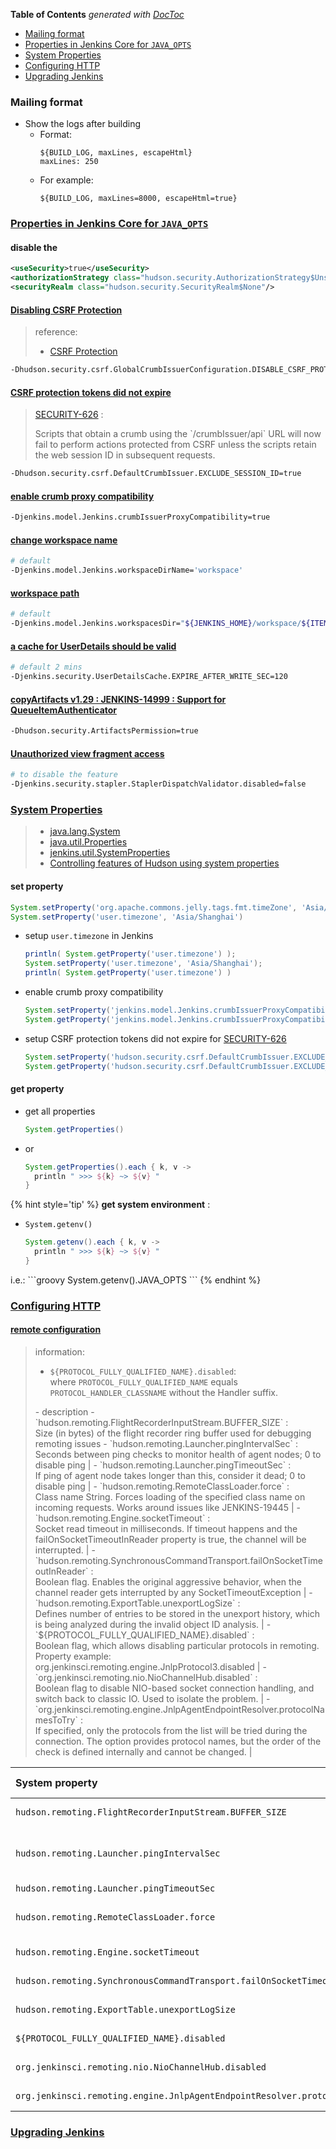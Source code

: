 <!-- START doctoc generated TOC please keep comment here to allow auto update -->
<!-- DON'T EDIT THIS SECTION, INSTEAD RE-RUN doctoc TO UPDATE -->
**Table of Contents**  *generated with [DocToc](https://github.com/thlorenz/doctoc)*

- [Mailing format](#mailing-format)
- [Properties in Jenkins Core for `JAVA_OPTS`](#properties-in-jenkins-core-for-java_opts)
- [System Properties](#system-properties)
- [Configuring HTTP](#configuring-http)
- [Upgrading Jenkins](#upgrading-jenkins)

<!-- END doctoc generated TOC please keep comment here to allow auto update -->

### Mailing format
- Show the logs after building
  - Format:
    ```
    ${BUILD_LOG, maxLines, escapeHtml}
    maxLines: 250
    ```
  - For example:
    ```
    ${BUILD_LOG, maxLines=8000, escapeHtml=true}
    ```

### [Properties in Jenkins Core for `JAVA_OPTS`](https://www.jenkins.io/doc/book/managing/system-properties/#properties-in-jenkins-core)


#### disable the 
```xml
<useSecurity>true</useSecurity>
<authorizationStrategy class="hudson.security.AuthorizationStrategy$Unsecured"/>
<securityRealm class="hudson.security.SecurityRealm$None"/>
```

#### [Disabling CSRF Protection](https://www.jenkins.io/doc/book/security/csrf-protection/)
> reference:
> - [CSRF Protection](https://www.jenkins.io/doc/book/security/csrf-protection/)

```bash
-Dhudson.security.csrf.GlobalCrumbIssuerConfiguration.DISABLE_CSRF_PROTECTION=true
```

#### [CSRF protection tokens did not expire](https://www.jenkins.io/security/advisory/2019-07-17/#SECURITY-626)
> [SECURITY-626](https://www.jenkins.io/doc/upgrade-guide/2.176/#upgrading-to-jenkins-lts-2-176-3) :
> <p></p>
> Scripts that obtain a crumb using the `/crumbIssuer/api` URL will now fail to perform actions protected from CSRF unless the scripts retain the web session ID in subsequent requests.

```bash
-Dhudson.security.csrf.DefaultCrumbIssuer.EXCLUDE_SESSION_ID=true
```

#### [enable crumb proxy compatibility](https://issues.jenkins.io/browse/JENKINS-50767)
```bash
-Djenkins.model.Jenkins.crumbIssuerProxyCompatibility=true
```

#### [change workspace name](https://www.jenkins.io/doc/book/managing/system-properties/#jenkins-model-jenkins-workspacedirname)
```bash
# default
-Djenkins.model.Jenkins.workspaceDirName='workspace'
```

#### [workspace path](https://www.jenkins.io/doc/book/managing/system-properties/#jenkins-model-jenkins-workspacesdir)
```bash
# default
-Djenkins.model.Jenkins.workspacesDir="${JENKINS_HOME}/workspace/${ITEM_FULL_NAME}"
```

#### [a cache for UserDetails should be valid](https://issues.jenkins.io/browse/JENKINS-35493)
```bash
# default 2 mins
-Djenkins.security.UserDetailsCache.EXPIRE_AFTER_WRITE_SEC=120
```

#### [copyArtifacts v1.29 : JENKINS-14999 : Support for QueueItemAuthenticator](https://github.com/jenkinsci/copyartifact-plugin/pull/26/files)
```bash
-Dhudson.security.ArtifactsPermission=true
```

#### [Unauthorized view fragment access](https://www.jenkins.io/security/advisory/2019-07-17/#SECURITY-534)
```bash
# to disable the feature
-Djenkins.security.stapler.StaplerDispatchValidator.disabled=false
```

### [System Properties](https://www.jenkins.io/doc/book/managing/system-properties/)
> - [java.lang.System](https://docs.oracle.com/javase/8/docs/api/java/lang/System.html?is-external=true#getProperty-java.lang.String-)
> - [java.util.Properties](https://docs.oracle.com/javase/8/docs/api/java/util/Properties.html)
> - [jenkins.util.SystemProperties](https://javadoc.jenkins.io/jenkins/util/SystemProperties.html)
> - [Controlling features of Hudson using system properties](https://wiki.eclipse.org/Using_Hudson/Features_controlled_by_system_properties)

#### set property
```groovy
System.setProperty('org.apache.commons.jelly.tags.fmt.timeZone', 'Asia/Shanghai')
System.setProperty('user.timezone', 'Asia/Shanghai')
```
- setup `user.timezone` in Jenkins
  ```groovy
  println( System.getProperty('user.timezone') );
  System.setProperty('user.timezone', 'Asia/Shanghai');
  println( System.getProperty('user.timezone') )
  ```

- enable crumb proxy compatibility
  ```groovy
  System.setProperty('jenkins.model.Jenkins.crumbIssuerProxyCompatibility', 'true')
  System.getProperty('jenkins.model.Jenkins.crumbIssuerProxyCompatibility')
  ```

- setup CSRF protection tokens did not expire for [SECURITY-626](https://www.jenkins.io/doc/upgrade-guide/2.176/#upgrading-to-jenkins-lts-2-176-3)
  ```groovy
  System.setProperty('hudson.security.csrf.DefaultCrumbIssuer.EXCLUDE_SESSION_ID', 'true')
  System.getProperty('hudson.security.csrf.DefaultCrumbIssuer.EXCLUDE_SESSION_ID')
  ```

#### get property
- get all properties
  ```groovy
  System.getProperties()
  ```

- or
  ```groovy
  System.getProperties().each { k, v ->
    println " >>> ${k} ~> ${v} "
  }
  ```

{% hint style='tip' %}
**get system environment** :
- `System.getenv()`
  ```groovy
  System.getenv().each { k, v ->
    println " >>> ${k} ~> ${v} "
  }
  ```
<p></p>
i.e.:
```groovy
System.getenv().JAVA_OPTS
```
{% endhint %}

### [Configuring HTTP](https://www.jenkins.io/doc/book/installing/initial-settings/#configuring-http)

#### [remote configuration](https://github.com/jenkinsci/remoting/blob/master/docs/configuration.md)
> information:
> - `${PROTOCOL_FULLY_QUALIFIED_NAME}.disabled`: <br>where `PROTOCOL_FULLY_QUALIFIED_NAME` equals `PROTOCOL_HANDLER_CLASSNAME` without the Handler suffix.
> <p></p>
> - description
>   - `hudson.remoting.FlightRecorderInputStream.BUFFER_SIZE` :<br> Size (in bytes) of the flight recorder ring buffer used for debugging remoting issues
>   - `hudson.remoting.Launcher.pingIntervalSec` :<br> Seconds between ping checks to monitor health of agent nodes; 0 to disable ping                                                                                                                 |
>   - `hudson.remoting.Launcher.pingTimeoutSec` :<br> If ping of agent node takes longer than this, consider it dead; 0 to disable ping                                                                                                               |
>   - `hudson.remoting.RemoteClassLoader.force` :<br> Class name String. Forces loading of the specified class name on incoming requests. Works around issues like JENKINS-19445                                                                      |
>   - `hudson.remoting.Engine.socketTimeout` :<br> Socket read timeout in milliseconds. If timeout happens and the failOnSocketTimeoutInReader property is true, the channel will be interrupted.                                                  |
>   - `hudson.remoting.SynchronousCommandTransport.failOnSocketTimeoutInReader` :<br> Boolean flag. Enables the original aggressive behavior, when the channel reader gets interrupted by any SocketTimeoutException                                                                  |
>   - `hudson.remoting.ExportTable.unexportLogSize` :<br> Defines number of entries to be stored in the unexport history, which is being analyzed during the invalid object ID analysis.                                                                  |
>   - `${PROTOCOL_FULLY_QUALIFIED_NAME}.disabled` :<br> Boolean flag, which allows disabling particular protocols in remoting.<br> Property example:<br> org.jenkinsci.remoting.engine.JnlpProtocol3.disabled                                               |
>   - `org.jenkinsci.remoting.nio.NioChannelHub.disabled` :<br> Boolean flag to disable NIO-based socket connection handling, and switch back to classic IO. Used to isolate the problem.                                                                       |
>   - `org.jenkinsci.remoting.engine.JnlpAgentEndpointResolver.protocolNamesToTry` :<br> If specified, only the protocols from the list will be tried during the connection. The option provides protocol names, but the order of the check is defined internally and cannot be changed. |


| System property                                                              | Default value            | Since  | Jenkins version(s) | Related issues             |
|:-----------------------------------------------------------------------------|--------------------------|--------|--------------------|----------------------------|
| `hudson.remoting.FlightRecorderInputStream.BUFFER_SIZE`                      | 1048576                  | 2.41   | 1.563              | JENKINS-22734              |
| `hudson.remoting.Launcher.pingIntervalSec`                                   | 0 since 2.60, 600 before | 2.0    | 1.367              | JENKINS-35190              |
| `hudson.remoting.Launcher.pingTimeoutSec`                                    | 240                      | 2.0    | 1.367              | N/A                        |
| `hudson.remoting.RemoteClassLoader.force`                                    | null                     | 2.58   | 2.4                | JENKINS-19445 (workaround) |
| `hudson.remoting.Engine.socketTimeout`                                       | 30 minutes               | 2.58   | 2.4                | JENKINS-34808              |
| `hudson.remoting.SynchronousCommandTransport.failOnSocketTimeoutInReader`    | false                    | 2.60   | TODO               | JENKINS-22722              |
| `hudson.remoting.ExportTable.unexportLogSize`                                | 1024                     | 2.40   | ?                  | JENKINS-20707              |
| `${PROTOCOL_FULLY_QUALIFIED_NAME}.disabled`                                  | false                    | 2.59   | 2.4                | JENKINS-34819              |
| `org.jenkinsci.remoting.nio.NioChannelHub.disabled`                          | false                    | 2.62.3 | TODO               | JENKINS-39290              |
| `org.jenkinsci.remoting.engine.JnlpAgentEndpointResolver.protocolNamesToTry` | false                    | TODO   | TODO               | JENKINS-41730              |


### [Upgrading Jenkins](https://www.jenkins.io/blog/2018/03/15/jep-200-lts/#upgrading-jenkins)
